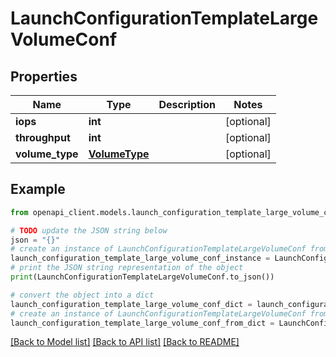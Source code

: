 # LaunchConfigurationTemplateLargeVolumeConf


## Properties

Name | Type | Description | Notes
------------ | ------------- | ------------- | -------------
**iops** | **int** |  | [optional] 
**throughput** | **int** |  | [optional] 
**volume_type** | [**VolumeType**](VolumeType.md) |  | [optional] 

## Example

```python
from openapi_client.models.launch_configuration_template_large_volume_conf import LaunchConfigurationTemplateLargeVolumeConf

# TODO update the JSON string below
json = "{}"
# create an instance of LaunchConfigurationTemplateLargeVolumeConf from a JSON string
launch_configuration_template_large_volume_conf_instance = LaunchConfigurationTemplateLargeVolumeConf.from_json(json)
# print the JSON string representation of the object
print(LaunchConfigurationTemplateLargeVolumeConf.to_json())

# convert the object into a dict
launch_configuration_template_large_volume_conf_dict = launch_configuration_template_large_volume_conf_instance.to_dict()
# create an instance of LaunchConfigurationTemplateLargeVolumeConf from a dict
launch_configuration_template_large_volume_conf_from_dict = LaunchConfigurationTemplateLargeVolumeConf.from_dict(launch_configuration_template_large_volume_conf_dict)
```
[[Back to Model list]](../README.md#documentation-for-models) [[Back to API list]](../README.md#documentation-for-api-endpoints) [[Back to README]](../README.md)


